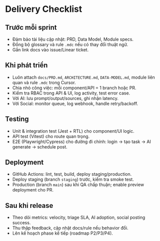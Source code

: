 ﻿# Delivery Checklist

## Trước mỗi sprint
- Đảm bảo tài liệu cập nhật: PRD, Data Model, Module specs.
- Đồng bộ glossary và rule `.mdc` nếu có thay đổi thuật ngữ.
- Gắn link docs vào issue/Linear ticket.

## Khi phát triển
- Luôn attach `docs/PRD.md`, `ARCHITECTURE.md`, `DATA-MODEL.md`, module liên quan và rule `.mdc` trong Cursor.
- Chia nhỏ công việc: mỗi component/API = 1 branch hoặc PR.
- Kiểm tra RBAC trong API & UI, log activity, test error case.
- Với AI: lưu prompt/output/sources, ghi nhận latency.
- Với Social: monitor queue, log webhook, handle retry/backoff.

## Testing
- Unit & integration test (Jest + RTL) cho component/UI logic.
- API test (Vitest) cho route quan trọng.
- E2E (Playwright/Cypress) cho đường đi chính: login → tạo task → AI generate → schedule post.

## Deployment
- GitHub Actions: lint, test, build, deploy staging/production.
- Deploy staging (branch `staging`) trước, kiểm tra smoke test.
- Production (branch `main`) sau khi QA chấp thuận; enable preview deployment cho PR.

## Sau khi release
- Theo dõi metrics: velocity, triage SLA, AI adoption, social posting success.
- Thu thập feedback, cập nhật docs/rule nếu behavior đổi.
- Lên kế hoạch phase kế tiếp (roadmap P2/P3/P4).
